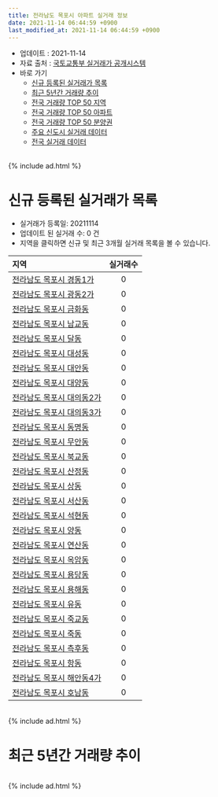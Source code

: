 ```yaml
---
title: 전라남도 목포시 아파트 실거래 정보
date: 2021-11-14 06:44:59 +0900
last_modified_at: 2021-11-14 06:44:59 +0900
---
```


* 업데이트 : 2021-11-14
* 자료 출처 : [국토교통부 실거래가 공개시스템](http://rt.molit.go.kr)
* 바로 가기
    * [신규 등록된 실거래가 목록](#신규-등록된-실거래가-목록)
    * [최근 5년간 거래량 추이](#최근-5년간-거래량-추이)
    * [전국 거래량 TOP 50 지역](https://inasie.github.io/apt-trade-info/최근-3개월-전국에서-가장-거래가-많이-발생한-지역)
    * [전국 거래량 TOP 50 아파트](https://inasie.github.io/apt-trade-info/최근-3개월-전국에서-가장-거래가-많이-발생한-아파트)
    * [전국 거래량 TOP 50 분양권](https://inasie.github.io/apt-trade-info/최근-3개월-전국에서-가장-거래가-많이-발생한-분양권)
    * [주요 신도시 실거래 데이터](https://inasie.github.io/apt-trade-info/주요-신도시)
    * [전국 실거래 데이터](https://inasie.github.io/apt-trade-info/전국)

<br>
{% include ad.html %}
<br>

# 신규 등록된 실거래가 목록
* 실거래가 등록일: 20211114
* 업데이트 된 실거래 수: 0 건
* 지역을 클릭하면 신규 및 최근 3개월 실거래 목록을 볼 수 있습니다.


|지역|실거래수|
|:---|:---:|
|[전라남도 목포시 경동1가](https://inasie.github.io/apt-trade-info/전라남도-목포시-경동1가)|0|
|[전라남도 목포시 광동2가](https://inasie.github.io/apt-trade-info/전라남도-목포시-광동2가)|0|
|[전라남도 목포시 금화동](https://inasie.github.io/apt-trade-info/전라남도-목포시-금화동)|0|
|[전라남도 목포시 남교동](https://inasie.github.io/apt-trade-info/전라남도-목포시-남교동)|0|
|[전라남도 목포시 달동](https://inasie.github.io/apt-trade-info/전라남도-목포시-달동)|0|
|[전라남도 목포시 대성동](https://inasie.github.io/apt-trade-info/전라남도-목포시-대성동)|0|
|[전라남도 목포시 대안동](https://inasie.github.io/apt-trade-info/전라남도-목포시-대안동)|0|
|[전라남도 목포시 대양동](https://inasie.github.io/apt-trade-info/전라남도-목포시-대양동)|0|
|[전라남도 목포시 대의동2가](https://inasie.github.io/apt-trade-info/전라남도-목포시-대의동2가)|0|
|[전라남도 목포시 대의동3가](https://inasie.github.io/apt-trade-info/전라남도-목포시-대의동3가)|0|
|[전라남도 목포시 동명동](https://inasie.github.io/apt-trade-info/전라남도-목포시-동명동)|0|
|[전라남도 목포시 무안동](https://inasie.github.io/apt-trade-info/전라남도-목포시-무안동)|0|
|[전라남도 목포시 북교동](https://inasie.github.io/apt-trade-info/전라남도-목포시-북교동)|0|
|[전라남도 목포시 산정동](https://inasie.github.io/apt-trade-info/전라남도-목포시-산정동)|0|
|[전라남도 목포시 상동](https://inasie.github.io/apt-trade-info/전라남도-목포시-상동)|0|
|[전라남도 목포시 서산동](https://inasie.github.io/apt-trade-info/전라남도-목포시-서산동)|0|
|[전라남도 목포시 석현동](https://inasie.github.io/apt-trade-info/전라남도-목포시-석현동)|0|
|[전라남도 목포시 양동](https://inasie.github.io/apt-trade-info/전라남도-목포시-양동)|0|
|[전라남도 목포시 연산동](https://inasie.github.io/apt-trade-info/전라남도-목포시-연산동)|0|
|[전라남도 목포시 옥암동](https://inasie.github.io/apt-trade-info/전라남도-목포시-옥암동)|0|
|[전라남도 목포시 용당동](https://inasie.github.io/apt-trade-info/전라남도-목포시-용당동)|0|
|[전라남도 목포시 용해동](https://inasie.github.io/apt-trade-info/전라남도-목포시-용해동)|0|
|[전라남도 목포시 유동](https://inasie.github.io/apt-trade-info/전라남도-목포시-유동)|0|
|[전라남도 목포시 죽교동](https://inasie.github.io/apt-trade-info/전라남도-목포시-죽교동)|0|
|[전라남도 목포시 죽동](https://inasie.github.io/apt-trade-info/전라남도-목포시-죽동)|0|
|[전라남도 목포시 측후동](https://inasie.github.io/apt-trade-info/전라남도-목포시-측후동)|0|
|[전라남도 목포시 항동](https://inasie.github.io/apt-trade-info/전라남도-목포시-항동)|0|
|[전라남도 목포시 해안동4가](https://inasie.github.io/apt-trade-info/전라남도-목포시-해안동4가)|0|
|[전라남도 목포시 호남동](https://inasie.github.io/apt-trade-info/전라남도-목포시-호남동)|0|


<br>
{% include ad.html %}
<br>

# 최근 5년간 거래량 추이


<div style="width:100%;">
    <canvas id="deal_progress" height="200"></canvas>
</div>

<script>
new Chart(document.getElementById("deal_progress"), {
    type: 'line',
    data: {
        labels: ['201611','201612','201701','201702','201703','201704','201705','201706','201707','201708','201709','201710','201711','201712','201801','201802','201803','201804','201805','201806','201807','201808','201809','201810','201811','201812','201901','201902','201903','201904','201905','201906','201907','201908','201909','201910','201911','201912','202001','202002','202003','202004','202005','202006','202007','202008','202009','202010','202011','202012','202101','202102','202103','202104','202105','202106','202107','202108','202109','202110','202111'],
        datasets: [{
            label: '매매',
            pointRadius: 1,
            data: [276, 236, 278, 300, 298, 279, 259, 267, 257, 282, 234, 264, 289, 251, 355, 259, 334, 283, 251, 230, 207, 202, 236, 281, 230, 181, 201, 225, 220, 228, 214, 173, 200, 188, 189, 242, 251, 236, 225, 296, 270, 240, 301, 368, 335, 261, 270, 266, 339, 591, 459, 344, 396, 750, 605, 452, 396, 507, 375, 467, 111],
            borderColor: "rgba(255, 201, 14, 1)",
            backgroundColor: "rgba(255, 201, 14, 0.5)",
            fill: false,
            lineTension: 0
        },{
            label: '전월세',
            pointRadius: 1,
            data: [195, 187, 210, 210, 232, 193, 167, 175, 166, 209, 185, 210, 180, 202, 219, 199, 272, 199, 181, 164, 186, 288, 149, 227, 203, 180, 365, 240, 193, 198, 211, 233, 179, 220, 168, 218, 190, 278, 294, 317, 248, 159, 194, 197, 219, 542, 191, 249, 181, 205, 323, 277, 202, 384, 472, 398, 260, 294, 276, 246, 78],
            borderColor: "rgba(0, 141, 185, 1)",
            backgroundColor: "rgba(0, 141, 185, 0.5)",
            fill: false,
            lineTension: 0
        }
        ]
    },
    options: {
        responsive: true,
        title: {
            display: false
        },
        tooltips: {
            mode: 'index',
            intersect: false
        },
        hover: {
            mode: 'nearest',
            intersect: true
        },
        scales: {
            xAxes: [{
                display: true,
                scaleLabel: {
                    display: true,
                    labelString: '년/월'
                }
            }],
            yAxes: [{
                display: true,
                ticks: {
                    suggestedMin: 0,
                },
                scaleLabel: {
                    display: true,
                    labelString: '실거래 수'
                }
            }]
        }
    }
});

</script>


<br>
{% include ad.html %}
<br>

